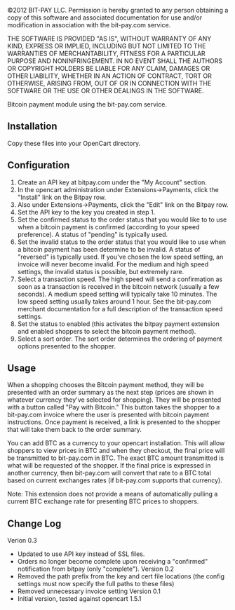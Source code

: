 ©2012 BIT-PAY LLC.
Permission is hereby granted to any person obtaining a copy of this software
and associated documentation for use and/or modification in association with
the bit-pay.com service.

THE SOFTWARE IS PROVIDED "AS IS", WITHOUT WARRANTY OF ANY KIND, EXPRESS OR
IMPLIED, INCLUDING BUT NOT LIMITED TO THE WARRANTIES OF MERCHANTABILITY,
FITNESS FOR A PARTICULAR PURPOSE AND NONINFRINGEMENT. IN NO EVENT SHALL THE
AUTHORS OR COPYRIGHT HOLDERS BE LIABLE FOR ANY CLAIM, DAMAGES OR OTHER
LIABILITY, WHETHER IN AN ACTION OF CONTRACT, TORT OR OTHERWISE, ARISING FROM,
OUT OF OR IN CONNECTION WITH THE SOFTWARE OR THE USE OR OTHER DEALINGS IN
THE SOFTWARE.

Bitcoin payment module using the bit-pay.com service.

Installation
------------
Copy these files into your OpenCart directory.

Configuration
-------------
1. Create an API key at bitpay.com under the "My Account" section.
2. In the opencart administration under Extensions->Payments, click the "Install"
   link on the Bitpay row.
3. Also under Extensions->Payments, click the "Edit" link on the Bitpay row.
4. Set the API key to the key you created in step 1.  
5. Set the confirmed status to the order status that you would like to to use
   when a bitcoin payment is confirmed (according to your speed preference).  A
   status of "pending" is typically used.
6. Set the invalid status to the order status that you would like to use when a
    bitcoin payment has been determine to be invalid.  A status of "reversed" is
    typically used.  If you've chosen the low speed setting, an invoice will never
    become invalid.  For the medium and high speed settings, the invalid status is
    possible, but extremely rare.
7. Select a transaction speed.  The high speed will send a confirmation as soon
    as a transaction is received in the bitcoin network (usually a few seconds).  A
    medium speed setting will typically take 10 minutes.  The low speed setting
    usually takes around 1 hour.  See the bit-pay.com merchant documentation for a 
    full description of the transaction speed settings.
8. Set the status to enabled (this activates the bitpay payment extension and 
    enabled shoppers to select the bitcoin payment method).
9. Select a sort order.  The sort order determines the ordering of payment options
    presented to the shopper.

Usage
-----
When a shopping chooses the Bitcoin payment method, they will be presented with an
order summary as the next step (prices are shown in whatever currency they've selected
for shopping).  They will be presented with a button called "Pay with Bitcoin."  This
button takes the shopper to a bit-pay.com invoice where the user is presented with
bitcoin payment instructions.  Once payment is received, a link is presented to the 
shopper that will take them back to the order summary.

You can add BTC as a currency to your opencart installation.  This will allow shoppers
to view prices in BTC and when they checkout, the final price will be transmitted to
bit-pay.com in BTC.  The exact BTC amount transmitted is what will be requested of the 
shopper.  If the final price is expressed in another currency, then bit-pay.com will
convert that rate to a BTC total based on current exchanges rates (if bit-pay.com
supports that currency).  

Note: This extension does not provide a means of automatically pulling a current
BTC exchange rate for presenting BTC prices to shoppers.

Change Log
----------
Verion 0.3
  - Updated to use API key instead of SSL files.
  - Orders no longer become complete upon receiving a "confirmed" notification from bitpay (only "complete").
Version 0.2
  - Removed the path prefix from the key and cert file locations (the config settings
      must now specify the full paths to these files)
  - Removed unnecessary invoice setting
Version 0.1
  - Initial version, tested against opencart 1.5.1

